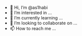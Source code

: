 - 👋 Hi, I’m @as1habi
- 👀 I’m interested in ...
- 🌱 I’m currently learning ...
- 💞️ I’m looking to collaborate on ...
- 📫 How to reach me ...

<!---
as1habi/as1habi is a ✨ special ✨ repository because its `README.md` (this file) appears on your GitHub profile.
You can click the Preview link to take a look at your changes.
--->
